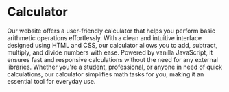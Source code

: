 # Calculator

Our website offers a user-friendly calculator that helps you perform basic arithmetic operations effortlessly. With a clean and intuitive interface designed using HTML and CSS, our calculator allows you to add, subtract, multiply, and divide numbers with ease. Powered by vanilla JavaScript, it ensures fast and responsive calculations without the need for any external libraries. Whether you're a student, professional, or anyone in need of quick calculations, our calculator simplifies math tasks for you, making it an essential tool for everyday use.
